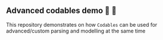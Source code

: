 ## Advanced codables demo :tada: :rocket:

This repository demonstrates on how `Codables` can be used for advanced/custom parsing and modelling at the same time
